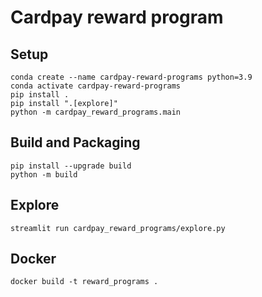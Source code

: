 # Cardpay reward program 

## Setup 


    conda create --name cardpay-reward-programs python=3.9
    conda activate cardpay-reward-programs
    pip install .
    pip install ".[explore]"
    python -m cardpay_reward_programs.main
    

## Build and Packaging 

    pip install --upgrade build
    python -m build

## Explore

    streamlit run cardpay_reward_programs/explore.py

## Docker

    docker build -t reward_programs . 
